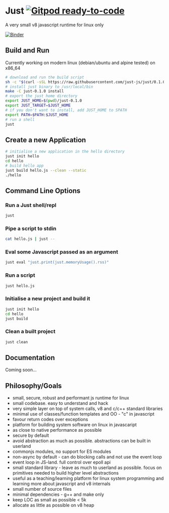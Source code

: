 # Just [![Gitpod ready-to-code](https://img.shields.io/badge/Gitpod-ready--to--code-908a85?logo=gitpod)](https://gitpod.io/#https://github.com/just-js/just)

A very small v8 javascript runtime for linux only

[![Binder](https://mybinder.org/badge_logo.svg)](https://mybinder.org/v2/gh/just-js/binder/HEAD)

## Build and Run

Currently working on modern linux (debian/ubuntu and alpine tested) on x86_64

```bash
# download and run the build script
sh -c "$(curl -sSL https://raw.githubusercontent.com/just-js/just/0.1.0/install.sh)"
# install just binary to /usr/local/bin
make -C just-0.1.0 install
# export the just home directory
export JUST_HOME=$(pwd)/just-0.1.0
export JUST_TARGET=$JUST_HOME
# if you don't want to install, add JUST_HOME to SPATH
export PATH=$PATH:$JUST_HOME
# run a shell
just
```

## Create a new Application
```bash
# initialise a new application in the hello directory
just init hello
cd hello
# build hello app
just build hello.js --clean --static
./hello
```

## Command Line Options

### Run a Just shell/repl
```bash
just
```

### Pipe a script to stdin
```bash
cat hello.js | just --
```

### Eval some Javascript passed as an argument
```bash
just eval "just.print(just.memoryUsage().rss)"
```

### Run a script
```bash
just hello.js
```

### Initialise a new project and build it
```bash
just init hello
cd hello
just build
```

### Clean a built project
```bash
just clean
```

## Documentation

Coming soon...

## Philosophy/Goals
- small, secure, robust and performant js runtime for linux
- small codebase. easy to understand and hack
- very simple layer on top of system calls, v8 and c/c++ standard libraries
- minimal use of classes/function templates and OO - "c" in javascript
- favour return codes over exceptions
- platform for building system software on linux in javascaript
- as close to native performance as possible
- secure by default
- avoid abstraction as much as possible. abstractions can be built in userland
- commonjs modules, no support for ES modules
- non-async by default - can do blocking calls and not use the event loop
- event loop in JS-land. full control over epoll api
- small standard library - leave as much to userland as possible. focus on primitives needed to build higher level abstractions
- useful as a teaching/learning platform for linux system programming and learning more about javascript and v8 internals
- small number of source files
- minimal dependencies - g++ and make only
- keep LOC as small as possible < 5k
- allocate as little as possible on v8 heap
